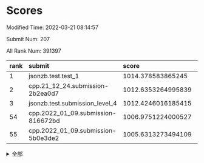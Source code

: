 # Scores

Modified Time: 2022-03-21 08:14:57

Submit Num: 207

All Rank Num: 391397

| rank |               submit               |       score        |       sigma        | pk_num |
| :--- | :--------------------------------- | :----------------- | :----------------- | :----- |
| 1    | jsonzb.test.test_1                 | 1014.378583865245  | 0.8227404544947666 | 7568   |
| 2    | cpp.21_12_24.submission-2b2ea0d7   | 1012.6353264995839 | 0.7715691922124244 | 7568   |
| 3    | jsonzb.test.submission_level_4     | 1012.4246016185415 | 0.7877514229891064 | 7563   |
| 54   | cpp.2022_01_09.submission-816672bd | 1006.9751224000527 | 0.7304546641438648 | 7562   |
| 55   | cpp.2022_01_09.submission-5b0e3de2 | 1005.6313273494109 | 0.7229702332380337 | 7565   |


<details>
<summary>全部</summary>

| rank |                 submit                 |       score        |       sigma        | pk_num |
| :--- | :------------------------------------- | :----------------- | :----------------- | :----- |
| 1    | jsonzb.test.test_1                     | 1014.378583865245  | 0.8227404544947666 | 7568   |
| 2    | cpp.21_12_24.submission-2b2ea0d7       | 1012.6353264995839 | 0.7715691922124244 | 7568   |
| 3    | jsonzb.test.submission_level_4         | 1012.4246016185415 | 0.7877514229891064 | 7563   |
| 4    | gobigger.level_3.submission_level_3_15 | 1011.8394255256186 | 0.7831276894496229 | 7564   |
| 5    | gobigger.level_3.submission_level_3_2  | 1011.6697147285012 | 0.7555534914820766 | 7564   |
| 6    | gobigger.level_3.submission_level_3_36 | 1011.6487061991064 | 0.7626156804615335 | 7562   |
| 7    | gobigger.level_3.submission_level_3_6  | 1011.534909201099  | 0.7661208500926466 | 7564   |
| 8    | gobigger.level_3.submission_level_3_0  | 1011.4524439570042 | 0.7629178085769918 | 7562   |
| 9    | gobigger.level_3.submission_level_3_26 | 1011.2603632881942 | 0.7677502111867321 | 7565   |
| 10   | gobigger.level_3.submission_level_3_10 | 1010.9640412581415 | 0.7636857307489753 | 7563   |
| 11   | gobigger.level_3.submission_level_3_3  | 1010.7368618207508 | 0.7757294051564807 | 7562   |
| 12   | gobigger.level_3.submission_level_3_47 | 1010.6916144021793 | 0.7481527328069711 | 7563   |
| 13   | gobigger.level_3.submission_level_3_11 | 1010.5911210454125 | 0.7735373885915431 | 7565   |
| 14   | gobigger.level_3.submission_level_3_49 | 1010.5821564117196 | 0.7699669582003389 | 7565   |
| 15   | gobigger.level_3.submission_level_3_7  | 1010.5777172459326 | 0.7919538929960906 | 7562   |
| 16   | gobigger.level_3.submission_level_3_43 | 1010.5164785656362 | 0.7589915671837413 | 7562   |
| 17   | gobigger.level_3.submission_level_3_5  | 1010.4611347799365 | 0.7522353660479439 | 7565   |
| 18   | gobigger.level_3.submission_level_3_46 | 1010.4299937334697 | 0.7534194618756336 | 7563   |
| 19   | gobigger.level_3.submission_level_3_44 | 1010.3426850809186 | 0.7738236986626353 | 7559   |
| 20   | gobigger.level_3.submission_level_3_31 | 1010.3332419283653 | 0.7442965978463196 | 7564   |
| 21   | gobigger.level_3.submission_level_3_29 | 1010.3176485754074 | 0.7489129110027395 | 7565   |
| 22   | gobigger.level_3.submission_level_3_21 | 1010.270391462329  | 0.7646624633900706 | 7563   |
| 23   | gobigger.level_3.submission_level_3_37 | 1010.1774223068769 | 0.7768825414225125 | 7564   |
| 24   | gobigger.level_3.submission_level_3_14 | 1010.0463406138634 | 0.7518134084454314 | 7563   |
| 25   | gobigger.level_3.submission_level_3_42 | 1010.0203560222686 | 0.7627947169887901 | 7561   |
| 26   | gobigger.level_3.submission_level_3_45 | 1009.9800445192301 | 0.7586630715683206 | 7564   |
| 27   | gobigger.level_3.submission_level_3_4  | 1009.9730779583153 | 0.7771797429059224 | 7561   |
| 28   | gobigger.level_3.submission_level_3_35 | 1009.956945450244  | 0.764202868125933  | 7558   |
| 29   | gobigger.level_3.submission_level_3_12 | 1009.9528199636976 | 0.7640049611961776 | 7563   |
| 30   | gobigger.level_3.submission_level_3_33 | 1009.9341070127417 | 0.7588962349915208 | 7562   |
| 31   | gobigger.level_3.submission_level_3_34 | 1009.8912237768918 | 0.7631466592147333 | 7567   |
| 32   | gobigger.level_3.submission_level_3_22 | 1009.8622619850153 | 0.754507814957464  | 7566   |
| 33   | gobigger.level_3.submission_level_3_8  | 1009.7754429338098 | 0.772200397492717  | 7564   |
| 34   | gobigger.level_3.submission_level_3_16 | 1009.6836516331442 | 0.7755255773431651 | 7559   |
| 35   | gobigger.level_3.submission_level_3_27 | 1009.6294339820039 | 0.7345800006781423 | 7562   |
| 36   | gobigger.level_3.submission_level_3_18 | 1009.6286900613704 | 0.7682450801724405 | 7564   |
| 37   | gobigger.level_3.submission_level_3_23 | 1009.6160453876765 | 0.7533114603930858 | 7560   |
| 38   | gobigger.level_3.submission_level_3_17 | 1009.5066484021114 | 0.7588230124937959 | 7564   |
| 39   | gobigger.level_3.submission_level_3_39 | 1009.4688593294558 | 0.7528871313744031 | 7561   |
| 40   | gobigger.level_3.submission_level_3_1  | 1009.4657942991313 | 0.7502377052770564 | 7563   |
| 41   | gobigger.level_3.submission_level_3_40 | 1009.4524432853894 | 0.7262378678808498 | 7565   |
| 42   | gobigger.level_3.submission_level_3_28 | 1009.3900317623588 | 0.7380649745645136 | 7559   |
| 43   | gobigger.level_3.submission_level_3_19 | 1009.3544865239052 | 0.7416063536316313 | 7564   |
| 44   | gobigger.level_3.submission_level_3_24 | 1009.3041046342305 | 0.7771463863525354 | 7562   |
| 45   | gobigger.level_3.submission_level_3_38 | 1009.113278993795  | 0.7557954255149925 | 7563   |
| 46   | gobigger.level_3.submission_level_3_20 | 1008.9619806161255 | 0.7397212828127236 | 7564   |
| 47   | gobigger.level_3.submission_level_3_30 | 1008.9558099997264 | 0.7696495469612957 | 7562   |
| 48   | gobigger.level_3.submission_level_3_9  | 1008.9436843152737 | 0.7490395534447268 | 7565   |
| 49   | gobigger.level_3.submission_level_3_41 | 1008.8222046834904 | 0.7498517069460073 | 7559   |
| 50   | gobigger.level_3.submission_level_3_13 | 1008.8115443895199 | 0.7521312213798386 | 7566   |
| 51   | gobigger.level_3.submission_level_3_32 | 1008.6878852525409 | 0.7384968481990302 | 7563   |
| 52   | gobigger.level_3.submission_level_3_25 | 1008.5319667103688 | 0.747703022689796  | 7567   |
| 53   | gobigger.level_3.submission_level_3_48 | 1007.6963742790062 | 0.7391450054431161 | 7563   |
| 54   | cpp.2022_01_09.submission-816672bd     | 1006.9751224000527 | 0.7304546641438648 | 7562   |
| 55   | cpp.2022_01_09.submission-5b0e3de2     | 1005.6313273494109 | 0.7229702332380337 | 7565   |
| 56   | gobigger.level_1.submission_level_1_37 | 1004.7608185084885 | 0.7298035145583869 | 7564   |
| 57   | gobigger.level_1.submission_level_1_45 | 1004.6763284180859 | 0.7213023114606957 | 7568   |
| 58   | gobigger.level_1.submission_level_1_3  | 1004.6743421927455 | 0.7250406809770585 | 7565   |
| 59   | gobigger.level_1.submission_level_1_1  | 1004.6038644683805 | 0.7331543037301492 | 7571   |
| 60   | gobigger.level_1.submission_level_1_27 | 1004.5605588039269 | 0.6998324764111553 | 7566   |
| 61   | gobigger.level_1.submission_level_1_21 | 1004.2282452393647 | 0.7196358243423511 | 7565   |
| 62   | gobigger.level_1.submission_level_1_5  | 1004.2077820712325 | 0.7146736670140346 | 7565   |
| 63   | gobigger.level_1.submission_level_1_15 | 1003.9589399010233 | 0.7115609215170037 | 7565   |
| 64   | gobigger.level_1.submission_level_1_40 | 1003.9531922466266 | 0.7374084308074254 | 7563   |
| 65   | gobigger.level_1.submission_level_1_8  | 1003.9415937035443 | 0.7195528622348321 | 7561   |
| 66   | gobigger.level_1.submission_level_1_18 | 1003.8720879526221 | 0.7119356580924566 | 7556   |
| 67   | gobigger.level_1.submission_level_1_20 | 1003.8204878067041 | 0.71604844806177   | 7560   |
| 68   | gobigger.level_1.submission_level_1_46 | 1003.7765352053972 | 0.7206079207884287 | 7557   |
| 69   | gobigger.level_1.submission_level_1_49 | 1003.7763742229689 | 0.710517964446787  | 7561   |
| 70   | gobigger.level_1.submission_level_1_26 | 1003.7572410605563 | 0.7154036354787205 | 7561   |
| 71   | gobigger.level_1.submission_level_1_38 | 1003.6496808237547 | 0.7214676272045972 | 7565   |
| 72   | gobigger.level_1.submission_level_1_13 | 1003.5765175590196 | 0.7130853172893195 | 7558   |
| 73   | gobigger.level_1.submission_level_1_17 | 1003.5760101685426 | 0.7309381498640013 | 7566   |
| 74   | gobigger.level_1.submission_level_1_24 | 1003.5395867420913 | 0.7185550291340246 | 7567   |
| 75   | gobigger.level_1.submission_level_1_4  | 1003.511546902716  | 0.7151489924198158 | 7566   |
| 76   | gobigger.level_1.submission_level_1_35 | 1003.479802292293  | 0.7229109146586824 | 7562   |
| 77   | gobigger.level_1.submission_level_1_36 | 1003.4108980326235 | 0.7172254306533227 | 7564   |
| 78   | gobigger.level_1.submission_level_1_0  | 1003.3867338324523 | 0.7228529679717003 | 7559   |
| 79   | gobigger.level_1.submission_level_1_9  | 1003.346838033567  | 0.7373107651463169 | 7569   |
| 80   | gobigger.level_1.submission_level_1_43 | 1003.3059944117019 | 0.711927454578856  | 7564   |
| 81   | gobigger.level_1.submission_level_1_2  | 1003.2849939543731 | 0.7078124468222535 | 7565   |
| 82   | gobigger.level_1.submission_level_1_41 | 1003.2668845389937 | 0.7298256204406501 | 7564   |
| 83   | gobigger.level_1.submission_level_1_29 | 1003.1675656051357 | 0.718275692234049  | 7565   |
| 84   | gobigger.level_1.submission_level_1_42 | 1003.080523360164  | 0.7120693529419297 | 7562   |
| 85   | gobigger.level_1.submission_level_1_25 | 1003.0515356818742 | 0.7227037307110202 | 7564   |
| 86   | gobigger.level_1.submission_level_1_47 | 1003.0323826413586 | 0.7177503020817725 | 7564   |
| 87   | gobigger.level_1.submission_level_1_28 | 1002.9332244401152 | 0.7160975556582364 | 7573   |
| 88   | gobigger.level_1.submission_level_1_33 | 1002.8927122251497 | 0.7058653829739809 | 7564   |
| 89   | gobigger.level_1.submission_level_1_39 | 1002.8425466233455 | 0.7089101957048072 | 7565   |
| 90   | gobigger.level_1.submission_level_1_11 | 1002.8280084051838 | 0.7180398871197782 | 7564   |
| 91   | gobigger.level_1.submission_level_1_23 | 1002.7912268376678 | 0.7169475644508788 | 7564   |
| 92   | gobigger.level_1.submission_level_1_44 | 1002.7595203761891 | 0.7115845619871588 | 7562   |
| 93   | gobigger.level_1.submission_level_1_19 | 1002.6859184152698 | 0.7079069023383877 | 7561   |
| 94   | gobigger.level_1.submission_level_1_32 | 1002.685825569986  | 0.719748399924343  | 7555   |
| 95   | gobigger.level_1.submission_level_1_22 | 1002.6688165178127 | 0.7134880937450218 | 7561   |
| 96   | gobigger.level_1.submission_level_1_34 | 1002.6670917562734 | 0.7155871386870761 | 7567   |
| 97   | gobigger.level_1.submission_level_1_48 | 1002.659512155686  | 0.7088583406445786 | 7558   |
| 98   | gobigger.level_1.submission_level_1_14 | 1002.6468275425062 | 0.7292419330010819 | 7570   |
| 99   | gobigger.level_1.submission_level_1_16 | 1002.6266912833421 | 0.7203530632306239 | 7559   |
| 100  | gobigger.level_1.submission_level_1_30 | 1002.5355979288051 | 0.7133420536389252 | 7565   |
| 101  | gobigger.level_1.submission_level_1_31 | 1002.4550592420954 | 0.7131751051372727 | 7569   |
| 102  | gobigger.level_1.submission_level_1_7  | 1002.427766457268  | 0.7111435686257122 | 7562   |
| 103  | gobigger.level_1.submission_level_1_10 | 1002.0581272227734 | 0.7199500331305736 | 7567   |
| 104  | gobigger.level_1.submission_level_1_12 | 1001.9267571094479 | 0.7139223286993777 | 7565   |
| 105  | gobigger.level_1.submission_level_1_6  | 1001.812972257316  | 0.7147447845149818 | 7564   |
| 106  | gobigger.random.submission_random_34   | 997.2349281860689  | 0.7028297816999037 | 7559   |
| 107  | gobigger.random.submission_random_30   | 996.9999919683479  | 0.7038423352301887 | 7561   |
| 108  | gobigger.random.submission_random_7    | 996.7672847475659  | 0.7121702239975995 | 7566   |
| 109  | gobigger.random.submission_random_22   | 996.7477296131912  | 0.7011201223083847 | 7562   |
| 110  | gobigger.random.submission_random_45   | 996.7357503601373  | 0.7047554827863174 | 7557   |
| 111  | gobigger.random.submission_random_20   | 996.7242416017212  | 0.7049129396474659 | 7558   |
| 112  | gobigger.random.submission_random_11   | 996.7127977612982  | 0.7089218567523257 | 7564   |
| 113  | gobigger.random.submission_random_3    | 996.6161197198094  | 0.7042218060322263 | 7556   |
| 114  | gobigger.random.submission_random_28   | 996.6058242231624  | 0.7150947996349977 | 7564   |
| 115  | gobigger.random.submission_random_19   | 996.5742833619421  | 0.7075002964619578 | 7566   |
| 116  | gobigger.random.submission_random_26   | 996.5120172432908  | 0.708287254601743  | 7560   |
| 117  | gobigger.random.submission_random_12   | 996.4542004932813  | 0.7086897352839479 | 7565   |
| 118  | gobigger.random.submission_random_13   | 996.3661026118175  | 0.7060776683613375 | 7557   |
| 119  | gobigger.random.submission_random_2    | 996.3018006626526  | 0.7059847106623854 | 7565   |
| 120  | gobigger.random.submission_random_16   | 996.2604470284638  | 0.7047381623647995 | 7564   |
| 121  | gobigger.random.submission_random_33   | 996.2380855981414  | 0.7116376284180853 | 7560   |
| 122  | gobigger.random.submission_random_39   | 996.2035119002954  | 0.7189286464818088 | 7560   |
| 123  | gobigger.random.submission_random_42   | 996.2017656840572  | 0.7252456002605187 | 7565   |
| 124  | gobigger.random.submission_random_41   | 996.1907259109137  | 0.7103856457916073 | 7563   |
| 125  | gobigger.random.submission_random_1    | 996.1554990382263  | 0.7062958420213078 | 7562   |
| 126  | gobigger.random.submission_random_48   | 996.1258052202038  | 0.7017579447032409 | 7569   |
| 127  | gobigger.random.submission_random_18   | 996.1161076958308  | 0.7205699880872196 | 7560   |
| 128  | gobigger.random.submission_random_47   | 996.1133936038345  | 0.7133937398140844 | 7560   |
| 129  | gobigger.random.submission_random_36   | 996.0710675866598  | 0.7170527368115095 | 7564   |
| 130  | gobigger.random.submission_random_43   | 996.027549868984   | 0.7088555274719276 | 7566   |
| 131  | gobigger.random.submission_random_9    | 995.9781135898229  | 0.7070420455413934 | 7567   |
| 132  | gobigger.random.submission_random_17   | 995.8714629037438  | 0.7138195703215511 | 7569   |
| 133  | gobigger.random.submission_random_21   | 995.8596003267979  | 0.7198161487295546 | 7566   |
| 134  | gobigger.random.submission_random_44   | 995.7941644375426  | 0.7037454391974949 | 7556   |
| 135  | gobigger.random.submission_random_38   | 995.75946990965    | 0.6933968099667515 | 7564   |
| 136  | gobigger.random.submission_random_31   | 995.7510037583475  | 0.7022637501504039 | 7563   |
| 137  | gobigger.random.submission_random_37   | 995.7405730026194  | 0.7091772494787871 | 7562   |
| 138  | gobigger.random.submission_random_46   | 995.6262693856972  | 0.7105559861698884 | 7568   |
| 139  | gobigger.random.submission_random_0    | 995.6138133448056  | 0.7177950125925637 | 7564   |
| 140  | gobigger.random.submission_random_24   | 995.589388436624   | 0.714953364445392  | 7562   |
| 141  | gobigger.random.submission_random_23   | 995.5680641163883  | 0.7205945986646322 | 7557   |
| 142  | gobigger.random.submission_random_4    | 995.5002927363346  | 0.7159387647369082 | 7564   |
| 143  | gobigger.random.submission_random_5    | 995.4940234424506  | 0.7122654219990171 | 7563   |
| 144  | gobigger.random.submission_random_27   | 995.4250929637716  | 0.696462206709626  | 7565   |
| 145  | gobigger.random.submission_random_49   | 995.4065258034344  | 0.7049473486884388 | 7564   |
| 146  | gobigger.random.submission_random_15   | 995.2301025802568  | 0.7079472367334653 | 7567   |
| 147  | gobigger.random.submission_random_8    | 995.2220526459693  | 0.7161316934271081 | 7562   |
| 148  | gobigger.random.submission_random_25   | 995.2065604081445  | 0.7124963793737588 | 7561   |
| 149  | gobigger.random.submission_random_6    | 995.1924901078056  | 0.7122312816062112 | 7564   |
| 150  | gobigger.random.submission_random_14   | 995.1256070595169  | 0.7099220971193125 | 7563   |
| 151  | gobigger.random.submission_random_32   | 995.1185783210849  | 0.7112276613821684 | 7560   |
| 152  | gobigger.random.submission_random_40   | 995.0632027820312  | 0.7196787061031357 | 7567   |
| 153  | gobigger.random.submission_random_35   | 994.9855316500724  | 0.7108048569423852 | 7564   |
| 154  | gobigger.random.submission_random_10   | 994.7025135283528  | 0.7168655940424579 | 7566   |
| 155  | gobigger.random.submission_random_29   | 993.8752717906726  | 0.7526886206356547 | 7558   |
| 156  | gobigger.level_2.submission_level_2_44 | 993.8341865601974  | 0.7412269578454782 | 7569   |
| 157  | gobigger.level_2.submission_level_2_10 | 993.6952371724562  | 0.7271542246914594 | 7561   |
| 158  | gobigger.level_2.submission_level_2_5  | 993.5777046577624  | 0.7192443444539017 | 7560   |
| 159  | gobigger.level_2.submission_level_2_32 | 993.5691915371854  | 0.7187339239356897 | 7566   |
| 160  | gobigger.level_2.submission_level_2_37 | 993.5563966602135  | 0.745292772771492  | 7568   |
| 161  | gobigger.level_2.submission_level_2_42 | 993.2559608847405  | 0.7338242017988515 | 7568   |
| 162  | gobigger.level_2.submission_level_2_38 | 993.2104281492223  | 0.7323025565838254 | 7567   |
| 163  | gobigger.level_2.submission_level_2_27 | 993.041040035747   | 0.7422674279795436 | 7563   |
| 164  | gobigger.level_2.submission_level_2_0  | 992.9627453784097  | 0.7289871617692517 | 7560   |
| 165  | gobigger.level_2.submission_level_2_13 | 992.8424016302754  | 0.7255078907800441 | 7563   |
| 166  | gobigger.level_2.submission_level_2_30 | 992.8225910463867  | 0.7175070345067532 | 7561   |
| 167  | gobigger.level_2.submission_level_2_49 | 992.793561853823   | 0.7400970678657101 | 7561   |
| 168  | gobigger.level_2.submission_level_2_18 | 992.7525796613689  | 0.7335360128760953 | 7568   |
| 169  | gobigger.level_2.submission_level_2_26 | 992.7375425338278  | 0.7239564392877622 | 7562   |
| 170  | gobigger.level_2.submission_level_2_1  | 992.5978307725603  | 0.7321273430485206 | 7565   |
| 171  | gobigger.level_2.submission_level_2_20 | 992.5782362970397  | 0.7428455211999203 | 7562   |
| 172  | gobigger.level_2.submission_level_2_33 | 992.4349719077903  | 0.7345809053189334 | 7559   |
| 173  | gobigger.level_2.submission_level_2_3  | 992.401297914996   | 0.7465583830257527 | 7564   |
| 174  | gobigger.level_2.submission_level_2_22 | 992.3481369757443  | 0.7401353967123591 | 7569   |
| 175  | gobigger.level_2.submission_level_2_23 | 992.2821005981327  | 0.753378182994228  | 7557   |
| 176  | gobigger.level_2.submission_level_2_14 | 992.259097562516   | 0.7515944499319108 | 7567   |
| 177  | gobigger.level_2.submission_level_2_34 | 992.1884475894276  | 0.7391069775278467 | 7565   |
| 178  | gobigger.level_2.submission_level_2_29 | 992.1834075356722  | 0.735827486863897  | 7562   |
| 179  | gobigger.level_2.submission_level_2_8  | 992.1374672952857  | 0.740951400243386  | 7563   |
| 180  | gobigger.level_2.submission_level_2_7  | 992.1262698933483  | 0.7368488807345362 | 7564   |
| 181  | gobigger.level_2.submission_level_2_45 | 992.0555365858576  | 0.7328476837173887 | 7568   |
| 182  | gobigger.level_2.submission_level_2_2  | 991.934387893781   | 0.7736647028944245 | 7567   |
| 183  | gobigger.level_2.submission_level_2_40 | 991.9326104742385  | 0.7421736901493502 | 7566   |
| 184  | gobigger.level_2.submission_level_2_21 | 991.8990287549168  | 0.7549885344704161 | 7559   |
| 185  | gobigger.level_2.submission_level_2_28 | 991.8952140657069  | 0.739108213279021  | 7564   |
| 186  | gobigger.level_2.submission_level_2_35 | 991.883502359733   | 0.7403913052236486 | 7561   |
| 187  | gobigger.level_2.submission_level_2_6  | 991.8615431758623  | 0.7399098155295734 | 7564   |
| 188  | gobigger.level_2.submission_level_2_11 | 991.8455775872836  | 0.769225017730165  | 7563   |
| 189  | gobigger.level_2.submission_level_2_24 | 991.8003988609694  | 0.7501559461107352 | 7562   |
| 190  | gobigger.level_2.submission_level_2_16 | 991.6296804704126  | 0.739093276172635  | 7565   |
| 191  | gobigger.level_2.submission_level_2_43 | 991.6175251886183  | 0.7504966517760352 | 7565   |
| 192  | gobigger.level_2.submission_level_2_25 | 991.6165450699579  | 0.7640140859493944 | 7560   |
| 193  | gobigger.level_2.submission_level_2_19 | 991.611493952962   | 0.7667437527728314 | 7567   |
| 194  | gobigger.level_2.submission_level_2_36 | 991.5938671823966  | 0.7455173768013733 | 7559   |
| 195  | gobigger.level_2.submission_level_2_39 | 991.4730303902126  | 0.7471561546306065 | 7564   |
| 196  | gobigger.level_2.submission_level_2_46 | 991.3781968555363  | 0.7594862667030102 | 7563   |
| 197  | gobigger.level_2.submission_level_2_41 | 991.2122861022219  | 0.7486918667773846 | 7562   |
| 198  | gobigger.level_2.submission_level_2_15 | 991.1649594622296  | 0.7492183034693862 | 7557   |
| 199  | gobigger.level_2.submission_level_2_17 | 991.1070413182832  | 0.7741608204308869 | 7563   |
| 200  | gobigger.level_2.submission_level_2_4  | 991.0851557770981  | 0.759087336754081  | 7564   |
| 201  | gobigger.level_2.submission_level_2_47 | 990.9249227924516  | 0.7623923533489775 | 7561   |
| 202  | gobigger.level_2.submission_level_2_48 | 990.8564577417819  | 0.7513992448728208 | 7565   |
| 203  | gobigger.level_2.submission_level_2_31 | 990.8282961425646  | 0.7701709532122991 | 7561   |
| 204  | gobigger.level_2.submission_level_2_9  | 990.7498890331667  | 0.7774161820201728 | 7564   |
| 205  | gobigger.level_2.submission_level_2_12 | 990.3487482572175  | 0.7577252887284454 | 7560   |
| 206  | gobigger.none.submission_none_0        | 975.2791720730647  | 1.4498719421259227 | 7558   |
| 207  | gobigger.none.submission_none_1        | 973.9734429124283  | 1.6212253125713607 | 7563   |

</details>
